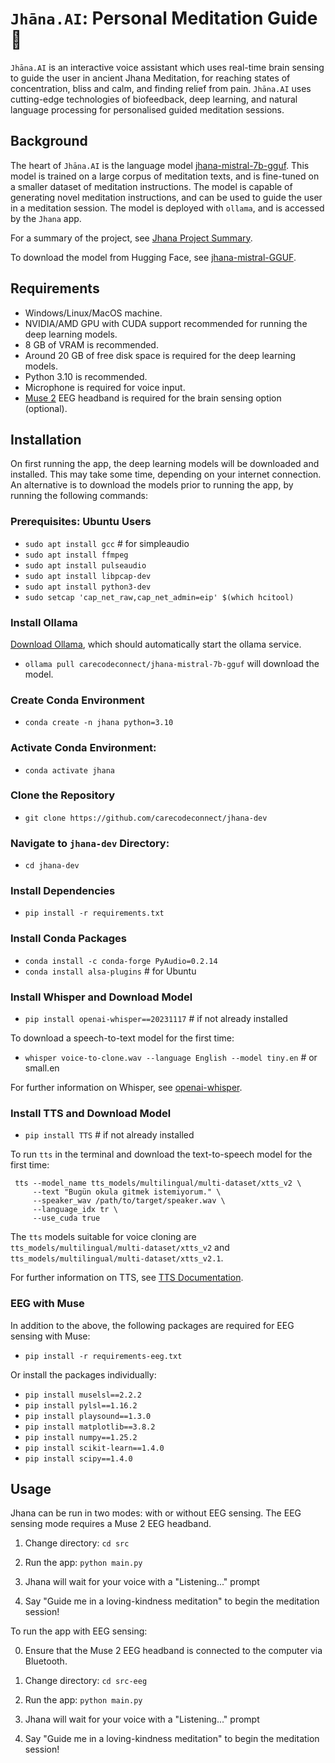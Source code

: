 # `Jhāna.AI`: Personal Meditation Guide :pray:

`Jhāna.AI` is an interactive voice assistant which uses real-time brain sensing to guide the user in ancient Jhana Meditation, for reaching states of concentration, bliss and calm, and finding relief from pain. `Jhāna.AI` uses cutting-edge technologies of biofeedback, deep learning, and natural language processing for personalised guided meditation sessions. 

## Background

The heart of `Jhāna.AI` is the language model [jhana-mistral-7b-gguf](https://ollama.com/carecodeconnect/jhana-mistral-7b-gguf). This model is trained on a large corpus of meditation texts, and is fine-tuned on a smaller dataset of meditation instructions. The model is capable of generating novel meditation instructions, and can be used to guide the user in a meditation session. The model is deployed with `ollama`, and is accessed by the `Jhana` app.

For a summary of the project, see [Jhana Project Summary](docs/jhana-project-summary.md).

To download the model from Hugging Face, see [jhana-mistral-GGUF](https://huggingface.co/carecodeconnect/jhana-mistral-GGUF).

## Requirements

- Windows/Linux/MacOS machine.
- NVIDIA/AMD GPU with CUDA support recommended for running the deep learning models.
- 8 GB of VRAM is recommended.
- Around 20 GB of free disk space is required for the deep learning models.
- Python 3.10 is recommended.
- Microphone is required for voice input.
- [Muse 2](https://choosemuse.com/products/muse-2) EEG headband is required for the brain sensing option (optional).

## Installation

On first running the app, the deep learning models will be downloaded and installed. This may take some time, depending on your internet connection. An alternative is to download the models prior to running the app, by running the following commands:

### Prerequisites: Ubuntu Users

- `sudo apt install gcc` # for simpleaudio
- `sudo apt install ffmpeg`
- `sudo apt install pulseaudio`
- `sudo apt install libpcap-dev`
- `sudo apt install python3-dev`
- `sudo setcap 'cap_net_raw,cap_net_admin=eip' $(which hcitool)`

### Install Ollama

[Download Ollama](https://ollama.com/download), which should automatically start the ollama service.

- `ollama pull carecodeconnect/jhana-mistral-7b-gguf` will download the model.

### Create Conda Environment

- `conda create -n jhana python=3.10`

### Activate Conda Environment: 

- `conda activate jhana`

### Clone the Repository

- `git clone https://github.com/carecodeconnect/jhana-dev`

### Navigate to `jhana-dev` Directory: 

- `cd jhana-dev`

### Install Dependencies

- `pip install -r requirements.txt`

### Install Conda Packages

- `conda install -c conda-forge PyAudio=0.2.14`
- `conda install alsa-plugins` # for Ubuntu

### Install Whisper and Download Model

- `pip install openai-whisper==20231117` # if not already installed

To download a speech-to-text model for the first time:

- `whisper voice-to-clone.wav --language English --model tiny.en` # or small.en

For further information on Whisper, see [openai-whisper](https://pypi.org/project/openai-whisper/).

### Install TTS and Download Model

- `pip install TTS` # if not already installed

To run `tts` in the terminal and download the text-to-speech model for the first time:

```
 tts --model_name tts_models/multilingual/multi-dataset/xtts_v2 \
     --text "Bugün okula gitmek istemiyorum." \
     --speaker_wav /path/to/target/speaker.wav \
     --language_idx tr \
     --use_cuda true
```

The `tts` models suitable for voice cloning are `tts_models/multilingual/multi-dataset/xtts_v2` and `tts_models/multilingual/multi-dataset/xtts_v2.1`.

For further information on TTS, see [TTS Documentation](https://docs.coqui.ai/en/latest/models/xtts.html).

### EEG with Muse

In addition to the above, the following packages are required for EEG sensing with Muse:

- `pip install -r requirements-eeg.txt`

Or install the packages individually:

- `pip install muselsl==2.2.2`
- `pip install pylsl==1.16.2`
- `pip install playsound==1.3.0`
- `pip install matplotlib==3.8.2`
- `pip install numpy==1.25.2`
- `pip install scikit-learn==1.4.0`
- `pip install scipy==1.4.0`

## Usage

Jhana can be run in two modes: with or without EEG sensing. The EEG sensing mode requires a Muse 2 EEG headband.

1. Change directory: `cd src`

2. Run the app: `python main.py`

3. Jhana will wait for your voice with a "Listening..." prompt

4. Say "Guide me in a loving-kindness meditation" to begin the meditation session!

To run the app with EEG sensing:

0. Ensure that the Muse 2 EEG headband is connected to the computer via Bluetooth.

1. Change directory: `cd src-eeg`

2. Run the app: `python main.py`

3. Jhana will wait for your voice with a "Listening..." prompt

4. Say "Guide me in a loving-kindness meditation" to begin the meditation session!